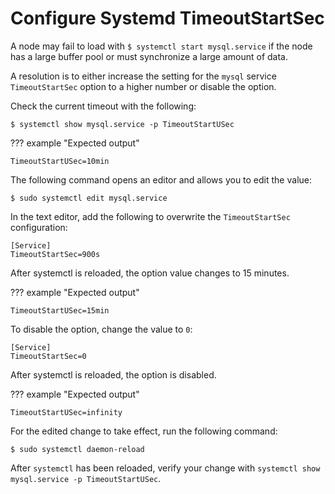 # Configure Systemd TimeoutStartSec 

A node may fail to load with `$ systemctl start mysql.service` if the node has a large buffer pool or must synchronize a large amount of data. 

A resolution is to either increase the setting for the `mysql` service `TimeoutStartSec` option to a higher number or disable the option.

Check the current timeout with the following:

```shell
$ systemctl show mysql.service -p TimeoutStartUSec
```

??? example "Expected output"
```{.text .no-copy}
TimeoutStartUSec=10min
```

The following command opens an editor and allows you to edit the value:

```shell
$ sudo systemctl edit mysql.service
```

In the text editor, add the following to overwrite the `TimeoutStartSec` configuration:

```text
[Service]
TimeoutStartSec=900s
```

After systemctl is reloaded, the option value changes to 15 minutes.

??? example "Expected output"
```{.text .no-copy}
TimeoutStartUSec=15min
```

To disable the option, change the value to `0`:

```text
[Service]
TimeoutStartSec=0
```

After systemctl is reloaded, the option is disabled.

??? example "Expected output"
```{.text .no-copy}
TimeoutStartUSec=infinity
```

For the edited change to take effect, run the following command:

```shell
$ sudo systemctl daemon-reload
```

After `systemctl` has been reloaded, verify your change with `systemctl show mysql.service -p TimeoutStartUSec`.

